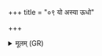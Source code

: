 +++
title = "०९ यो अस्या ऊधो"

+++
<details><summary>मूलम् (GR)</summary>

यो अस्या ऊधो न वेद-  
-अथो अस्या स्तनान् उत ।  
उभयेनैवैनां दुहे  
दातुं चेद् अशकद् वशाम् ॥
</details>